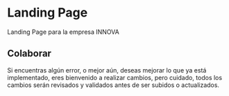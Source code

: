 # Landing Page

Landing Page para la empresa INNOVA

## Colaborar

Si encuentras algún error, o mejor aún, deseas mejorar lo que ya está implementado, eres bienvenido a realizar cambios, pero cuidado, todos los cambios serán revisados y validados antes de ser subidos o actualizados.

